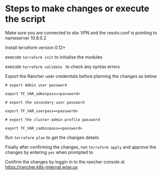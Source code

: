 
# Steps to make changes or execute the script  

Make sure you are connected to sbx VPN and the resolv.conf is pointing to nameserver 10.8.0.2

Install terraform version 0.12+ 

execute `terraform init` to initialise the modules

execute `terraform validate ` to check any syntax errors

Export the Rancher user credentials before planning the changes as below  

```
# export Admin user password

export TF_VAR_adminpass=<password>

# export the secondary user password

export TF_VAR_userpass=<password>

# export the cluster-admin profile password

export TF_VAR_cadminpass=<password>

```

Run `terraform plan` to get the changes details

Finally after confirming the changes, run `terraform apply` and approve the changes by entering `yes` when prompted to

Confirm the changes by loggin in to the rancher console at https://rancher.k8s-internal.wise.us


